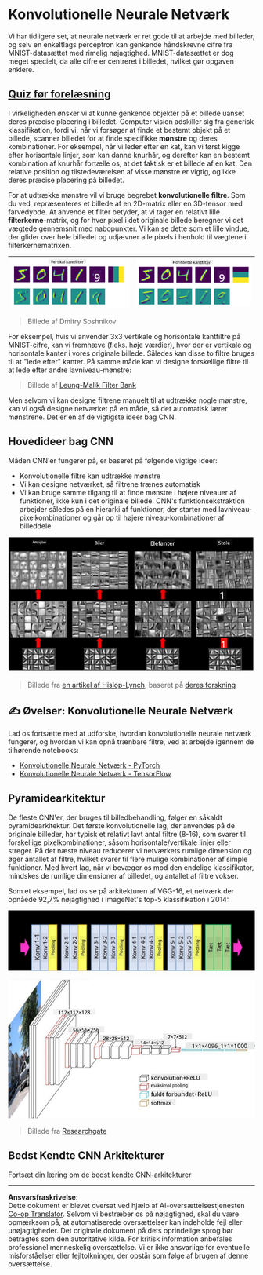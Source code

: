 <!--
CO_OP_TRANSLATOR_METADATA:
{
  "original_hash": "088837b42b7d99198bf62db8a42411e0",
  "translation_date": "2025-08-28T15:12:29+00:00",
  "source_file": "lessons/4-ComputerVision/07-ConvNets/README.md",
  "language_code": "da"
}
-->
# Konvolutionelle Neurale Netværk

Vi har tidligere set, at neurale netværk er ret gode til at arbejde med billeder, og selv en enkeltlags perceptron kan genkende håndskrevne cifre fra MNIST-datasættet med rimelig nøjagtighed. MNIST-datasættet er dog meget specielt, da alle cifre er centreret i billedet, hvilket gør opgaven enklere.

## [Quiz før forelæsning](https://ff-quizzes.netlify.app/en/ai/quiz/13)

I virkeligheden ønsker vi at kunne genkende objekter på et billede uanset deres præcise placering i billedet. Computer vision adskiller sig fra generisk klassifikation, fordi vi, når vi forsøger at finde et bestemt objekt på et billede, scanner billedet for at finde specifikke **mønstre** og deres kombinationer. For eksempel, når vi leder efter en kat, kan vi først kigge efter horisontale linjer, som kan danne knurhår, og derefter kan en bestemt kombination af knurhår fortælle os, at det faktisk er et billede af en kat. Den relative position og tilstedeværelsen af visse mønstre er vigtig, og ikke deres præcise placering på billedet.

For at udtrække mønstre vil vi bruge begrebet **konvolutionelle filtre**. Som du ved, repræsenteres et billede af en 2D-matrix eller en 3D-tensor med farvedybde. At anvende et filter betyder, at vi tager en relativt lille **filterkerne**-matrix, og for hver pixel i det originale billede beregner vi det vægtede gennemsnit med nabopunkter. Vi kan se dette som et lille vindue, der glider over hele billedet og udjævner alle pixels i henhold til vægtene i filterkernematrixen.

![Vertikalt Kantfilter](../../../../../translated_images/filter-vert.b7148390ca0bc356ddc7e55555d2481819c1e86ddde9dce4db5e71a69d6f887f.da.png) | ![Horisontalt Kantfilter](../../../../../translated_images/filter-horiz.59b80ed4feb946efbe201a7fe3ca95abb3364e266e6fd90820cb893b4d3a6dda.da.png)
----|----

> Billede af Dmitry Soshnikov

For eksempel, hvis vi anvender 3x3 vertikale og horisontale kantfiltre på MNIST-cifre, kan vi fremhæve (f.eks. høje værdier), hvor der er vertikale og horisontale kanter i vores originale billede. Således kan disse to filtre bruges til at "lede efter" kanter. På samme måde kan vi designe forskellige filtre til at lede efter andre lavniveau-mønstre:

> Billede af [Leung-Malik Filter Bank](https://www.robots.ox.ac.uk/~vgg/research/texclass/filters.html)

Men selvom vi kan designe filtrene manuelt til at udtrække nogle mønstre, kan vi også designe netværket på en måde, så det automatisk lærer mønstrene. Det er en af de vigtigste ideer bag CNN.

## Hovedideer bag CNN

Måden CNN'er fungerer på, er baseret på følgende vigtige ideer:

* Konvolutionelle filtre kan udtrække mønstre
* Vi kan designe netværket, så filtrene trænes automatisk
* Vi kan bruge samme tilgang til at finde mønstre i højere niveauer af funktioner, ikke kun i det originale billede. CNN's funktionsekstraktion arbejder således på en hierarki af funktioner, der starter med lavniveau-pixelkombinationer og går op til højere niveau-kombinationer af billeddele.

![Hierarkisk Funktionsekstraktion](../../../../../translated_images/FeatureExtractionCNN.d9b456cbdae7cb643fde3032b81b2940e3cf8be842e29afac3f482725ba7f95c.da.png)

> Billede fra [en artikel af Hislop-Lynch](https://www.semanticscholar.org/paper/Computer-vision-based-pedestrian-trajectory-Hislop-Lynch/26e6f74853fc9bbb7487b06dc2cf095d36c9021d), baseret på [deres forskning](https://dl.acm.org/doi/abs/10.1145/1553374.1553453)

## ✍️ Øvelser: Konvolutionelle Neurale Netværk

Lad os fortsætte med at udforske, hvordan konvolutionelle neurale netværk fungerer, og hvordan vi kan opnå trænbare filtre, ved at arbejde igennem de tilhørende notebooks:

* [Konvolutionelle Neurale Netværk - PyTorch](ConvNetsPyTorch.ipynb)
* [Konvolutionelle Neurale Netværk - TensorFlow](ConvNetsTF.ipynb)

## Pyramidearkitektur

De fleste CNN'er, der bruges til billedbehandling, følger en såkaldt pyramidearkitektur. Det første konvolutionelle lag, der anvendes på de originale billeder, har typisk et relativt lavt antal filtre (8-16), som svarer til forskellige pixelkombinationer, såsom horisontale/vertikale linjer eller streger. På det næste niveau reducerer vi netværkets rumlige dimension og øger antallet af filtre, hvilket svarer til flere mulige kombinationer af simple funktioner. Med hvert lag, når vi bevæger os mod den endelige klassifikator, mindskes de rumlige dimensioner af billedet, og antallet af filtre vokser.

Som et eksempel, lad os se på arkitekturen af VGG-16, et netværk der opnåede 92,7% nøjagtighed i ImageNet's top-5 klassifikation i 2014:

![ImageNet Lag](../../../../../translated_images/vgg-16-arch1.d901a5583b3a51baeaab3e768567d921e5d54befa46e1e642616c5458c934028.da.jpg)

![ImageNet Pyramide](../../../../../translated_images/vgg-16-arch.64ff2137f50dd49fdaa786e3f3a975b3f22615efd13efb19c5d22f12e01451a1.da.jpg)

> Billede fra [Researchgate](https://www.researchgate.net/figure/Vgg16-model-structure-To-get-the-VGG-NIN-model-we-replace-the-2-nd-4-th-6-th-7-th_fig2_335194493)

## Bedst Kendte CNN Arkitekturer

[Fortsæt din læring om de bedst kendte CNN-arkitekturer](CNN_Architectures.md)

---

**Ansvarsfraskrivelse**:  
Dette dokument er blevet oversat ved hjælp af AI-oversættelsestjenesten [Co-op Translator](https://github.com/Azure/co-op-translator). Selvom vi bestræber os på nøjagtighed, skal du være opmærksom på, at automatiserede oversættelser kan indeholde fejl eller unøjagtigheder. Det originale dokument på dets oprindelige sprog bør betragtes som den autoritative kilde. For kritisk information anbefales professionel menneskelig oversættelse. Vi er ikke ansvarlige for eventuelle misforståelser eller fejltolkninger, der opstår som følge af brugen af denne oversættelse.